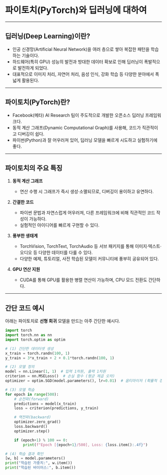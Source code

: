 # 파이토치(PyTorch)와 딥러닝에 대하여

---

## 딥러닝(Deep Learning)이란?

- 인공 신경망(Artificial Neural Network)을 여러 층으로 쌓아 복잡한 패턴을 학습하는 기술이다.  
- 하드웨어(특히 GPU) 성능의 발전과 방대한 데이터 확보로 인해 딥러닝이 폭발적으로 발전하게 되었다.  
- 대표적으로 이미지 처리, 자연어 처리, 음성 인식, 강화 학습 등 다양한 분야에서 폭넓게 활용된다.

---

## 파이토치(PyTorch)란?

- Facebook(메타) AI Research 팀이 주도적으로 개발한 오픈소스 딥러닝 프레임워크다.  
- 동적 계산 그래프(Dynamic Computational Graph)를 사용해, 코드가 직관적이고 디버깅이 쉽다.  
- 파이썬(Python)과 잘 어우러져 있어, 딥러닝 모델을 빠르게 시도하고 실험하기에 좋다.  

---

## 파이토치의 주요 특징

1. **동적 계산 그래프**  
   - 연산 수행 시 그래프가 즉시 생성·소멸되므로, 디버깅이 용이하고 유연하다.

2. **간결한 코드**  
   - 파이썬 문법과 자연스럽게 어우러져, 다른 프레임워크에 비해 직관적인 코드 작성이 가능하다.  
   - 실험적인 아이디어를 빠르게 구현할 수 있다.

3. **풍부한 생태계**  
   - TorchVision, TorchText, TorchAudio 등 서브 패키지를 통해 이미지·텍스트·오디오 등 다양한 데이터를 다룰 수 있다.  
   - 다양한 예제, 튜토리얼, 사전 학습된 모델이 커뮤니티에 풍부히 공유되어 있다.

4. **GPU 연산 지원**  
   - CUDA를 통해 GPU를 활용한 병렬 연산이 가능하며, CPU 모드 전환도 간단하다.

---

## 간단 코드 예시

아래는 파이토치로 **선형 회귀** 모델을 만드는 아주 간단한 예시다.

```python
import torch
import torch.nn as nn
import torch.optim as optim

# (1) 간단한 데이터셋 생성
x_train = torch.randn(100, 1)
y_train = 3*x_train + 2 + 0.1*torch.randn(100, 1)

# (2) 모델 정의
model = nn.Linear(1, 1)  # 입력 1차원, 출력 1차원
criterion = nn.MSELoss()  # 손실 함수 (평균 제곱 오차)
optimizer = optim.SGD(model.parameters(), lr=0.01)  # 옵티마이저 (확률적 경사 하강법)

# (3) 모델 학습
for epoch in range(500):
    # 순전파(forward)
    predictions = model(x_train)
    loss = criterion(predictions, y_train)

    # 역전파(backward)
    optimizer.zero_grad()
    loss.backward()
    optimizer.step()

    if (epoch+1) % 100 == 0:
        print(f"Epoch [{epoch+1}/500], Loss: {loss.item():.4f}")

# (4) 학습 결과 확인
[w, b] = model.parameters()
print("학습된 가중치:", w.item())
print("학습된 바이어스:", b.item())
